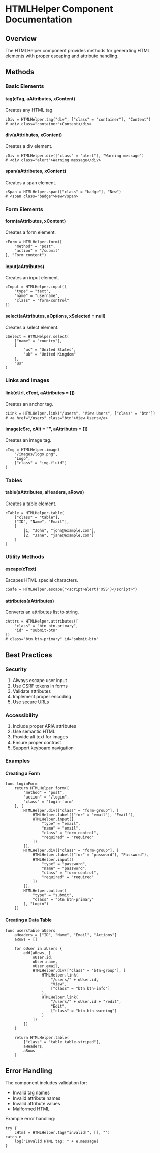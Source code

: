# HTMLHelper Component Documentation

## Overview
The HTMLHelper component provides methods for generating HTML elements with proper escaping and attribute handling.

## Methods

### Basic Elements

#### tag(cTag, aAttributes, xContent)
Creates any HTML tag.
```ring
cDiv = HTMLHelper.tag("div", ["class" = "container"], "Content")
# <div class="container">Content</div>
```

#### div(aAttributes, xContent)
Creates a div element.
```ring
cDiv = HTMLHelper.div(["class" = "alert"], "Warning message")
# <div class="alert">Warning message</div>
```

#### span(aAttributes, xContent)
Creates a span element.
```ring
cSpan = HTMLHelper.span(["class" = "badge"], "New")
# <span class="badge">New</span>
```

### Form Elements

#### form(aAttributes, xContent)
Creates a form element.
```ring
cForm = HTMLHelper.form([
    "method" = "post",
    "action" = "/submit"
], "Form content")
```

#### input(aAttributes)
Creates an input element.
```ring
cInput = HTMLHelper.input([
    "type" = "text",
    "name" = "username",
    "class" = "form-control"
])
```

#### select(aAttributes, aOptions, xSelected = null)
Creates a select element.
```ring
cSelect = HTMLHelper.select(
    ["name" = "country"],
    [
        "us" = "United States",
        "uk" = "United Kingdom"
    ],
    "us"
)
```

### Links and Images

#### link(cUrl, cText, aAttributes = [])
Creates an anchor tag.
```ring
cLink = HTMLHelper.link("/users", "View Users", ["class" = "btn"])
# <a href="/users" class="btn">View Users</a>
```

#### image(cSrc, cAlt = "", aAttributes = [])
Creates an image tag.
```ring
cImg = HTMLHelper.image(
    "/images/logo.png",
    "Logo",
    ["class" = "img-fluid"]
)
```

### Tables

#### table(aAttributes, aHeaders, aRows)
Creates a table element.
```ring
cTable = HTMLHelper.table(
    ["class" = "table"],
    ["ID", "Name", "Email"],
    [
        [1, "John", "john@example.com"],
        [2, "Jane", "jane@example.com"]
    ]
)
```

### Utility Methods

#### escape(cText)
Escapes HTML special characters.
```ring
cSafe = HTMLHelper.escape("<script>alert('XSS')</script>")
```

#### attributes(aAttributes)
Converts an attributes list to string.
```ring
cAttrs = HTMLHelper.attributes([
    "class" = "btn btn-primary",
    "id" = "submit-btn"
])
# class="btn btn-primary" id="submit-btn"
```

## Best Practices

### Security
1. Always escape user input
2. Use CSRF tokens in forms
3. Validate attributes
4. Implement proper encoding
5. Use secure URLs

### Accessibility
1. Include proper ARIA attributes
2. Use semantic HTML
3. Provide alt text for images
4. Ensure proper contrast
5. Support keyboard navigation

### Examples

#### Creating a Form
```ring
func loginForm
    return HTMLHelper.form([
        "method" = "post",
        "action" = "/login",
        "class" = "login-form"
    ], [
        HTMLHelper.div(["class" = "form-group"], [
            HTMLHelper.label(["for" = "email"], "Email"),
            HTMLHelper.input([
                "type" = "email",
                "name" = "email",
                "class" = "form-control",
                "required" = "required"
            ])
        ]),
        HTMLHelper.div(["class" = "form-group"], [
            HTMLHelper.label(["for" = "password"], "Password"),
            HTMLHelper.input([
                "type" = "password",
                "name" = "password",
                "class" = "form-control",
                "required" = "required"
            ])
        ]),
        HTMLHelper.button([
            "type" = "submit",
            "class" = "btn btn-primary"
        ], "Login")
    ])
```

#### Creating a Data Table
```ring
func usersTable aUsers
    aHeaders = ["ID", "Name", "Email", "Actions"]
    aRows = []
    
    for oUser in aUsers {
        add(aRows, [
            oUser.id,
            oUser.name,
            oUser.email,
            HTMLHelper.div(["class" = "btn-group"], [
                HTMLHelper.link(
                    "/users/" + oUser.id,
                    "View",
                    ["class" = "btn btn-info"]
                ),
                HTMLHelper.link(
                    "/users/" + oUser.id + "/edit",
                    "Edit",
                    ["class" = "btn btn-warning"]
                )
            ])
        ])
    }
    
    return HTMLHelper.table(
        ["class" = "table table-striped"],
        aHeaders,
        aRows
    )
```

## Error Handling
The component includes validation for:
- Invalid tag names
- Invalid attribute names
- Invalid attribute values
- Malformed HTML

Example error handling:
```ring
try {
    cHtml = HTMLHelper.tag("invalid!", [], "")
catch e
    log("Invalid HTML tag: " + e.message)
}
```
